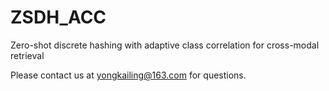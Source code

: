 # ZSDH_ACC
Zero-shot discrete hashing with adaptive class correlation for cross-modal retrieval

Please contact us at yongkailing@163.com for questions.

